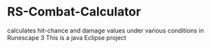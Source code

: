# RS-Combat-Calculator
calculates hit-chance and damage values under various conditions in Runescape 3
This is a java Eclipse project
